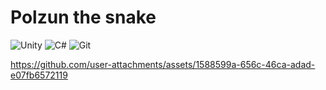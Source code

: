 # **Polzun the snake**

![Unity](https://img.shields.io/badge/-Unity-000?logo=unity&logoColor=black) ![C#](https://img.shields.io/badge/-C%23-239120?logo=c-sharp&logoColor=white) 
![Git](https://img.shields.io/badge/-Git-F05032?logo=git&logoColor=white)


https://github.com/user-attachments/assets/1588599a-656c-46ca-adad-e07fb6572119

